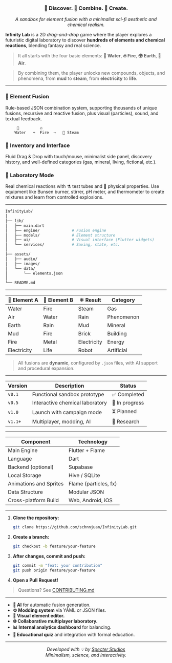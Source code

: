 
<!-- INFINITY LAB README -->
<div align="center">

### 🔭 Discover. 🔬 Combine. 🧪 Create.
_A sandbox for element fusion with a minimalist sci-fi aesthetic and chemical realism._

</div

---

**Infinity Lab** is a 2D _drag-and-drop_ game where the player explores a futuristic digital laboratory to discover **hundreds of elements and chemical reactions**, blending fantasy and real science.
> It all starts with the four basic elements: **🌊 Water**, **🔥 Fire**, **🌍 Earth**, **💨 Air**.

> By combining them, the player unlocks new compounds, objects, and phenomena, from **mud** to **steam**, from **electricity** to **life**.

---

### 🧪 Element Fusion
Rule-based JSON combination system, supporting thousands of unique fusions, recursive and reactive fusion, plus visual (particles), sound, and textual feedback.

```ascii
     🌊         🔥
    Water   +  Fire  →   💨 Steam
```

### 🧰 Inventory and Interface
Fluid Drag & Drop with touch/mouse, minimalist side panel, discovery history, and well-defined categories (gas, mineral, living, fictional, etc.).

### 🔬 Laboratory Mode
Real chemical reactions with ⚗️ test tubes and 🔬 physical properties. Use equipment like Bunsen burner, stirrer, pH meter, and thermometer to create mixtures and learn from controlled explosions.

---


```bash
InfinityLab/
│
├── lib/
│   ├── main.dart
│   ├── engine/              # Fusion engine
│   ├── models/              # Element structure
│   ├── ui/                  # Visual interface (Flutter widgets)
│   └── services/            # Saving, state, etc.
│
├── assets/
│   ├── audio/
│   ├── images/
│   └── data/
│       └── elements.json
│
└── README.md
```

---



| 🔹 Element A | 🔸 Element B | ⚛️ Result | Category   |
| ------------- | ------------- | --------- | ---------- |
| Water         | Fire          | Steam     | Gas        |
| Air           | Water         | Rain      | Phenomenon |
| Earth         | Rain          | Mud       | Mineral    |
| Mud           | Fire          | Brick     | Building   |
| Fire          | Metal         | Electricity | Energy     |
| Electricity   | Life          | Robot     | Artificial |

> All fusions are **dynamic**, configured by `.json` files, with AI support and procedural expansion.

---



| Version | Description                    | Status         |
| ------- | ------------------------------ | -------------- |
| `v0.1`  | Functional sandbox prototype   | ✅ Completed    |
| `v0.5`  | Interactive chemical laboratory | 🔄 In progress |
| `v1.0`  | Launch with campaign mode      | ⏳ Planned      |
| `v1.1+` | Multiplayer, modding, AI       | 🧠 Research    |

---



| Component             | Technology            |
| --------------------- | --------------------- |
| Main Engine           | Flutter + Flame       |
| Language              | Dart                  |
| Backend (optional)    | Supabase              |
| Local Storage         | Hive / SQLite         |
| Animations and Sprites | Flame (particles, fx) |
| Data Structure        | Modular JSON          |
| Cross-platform Build  | Web, Android, iOS     |

---


1.  **Clone the repository:**
    ```bash
    git clone https://github.com/schnnjuan/InfinityLab.git
    ```
2.  **Create a branch:**
    ```bash
    git checkout -b feature/your-feature
    ```
3.  **After changes, commit and push:**
    ```bash
    git commit -m "feat: your contribution"
    git push origin feature/your-feature
    ```
4.  **Open a Pull Request!**

> Questions? See [CONTRIBUTING.md](./CONTRIBUTING.md)

---



*   **🔁 AI** for automatic fusion generation.
*   **⚙️ Modding system** via YAML or JSON files.
*   **🧬 Visual element editor.**
*   **🌐 Collaborative multiplayer laboratory.**
*   **📊 Internal analytics dashboard** for balancing.
*   **🧪 Educational quiz** and integration with formal education.

---

<div align="center">

*Developed with 💡 by [Specter Studios](https://github.com/schnnjuan)*
<br>
_Minimalism, science, and interactivity._

</div>